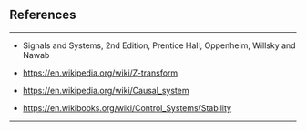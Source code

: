 ## References 
***

* Signals and Systems, 2nd Edition, Prentice Hall, Oppenheim, Willsky and Nawab 

* https://en.wikipedia.org/wiki/Z-transform

* https://en.wikipedia.org/wiki/Causal_system

* https://en.wikibooks.org/wiki/Control_Systems/Stability
***